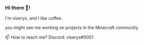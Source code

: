 ### Hi there 👋!

I'm viserys, and I like coffee.

you might see me working on projects in the Minecraft community.

📫 How to reach me? 
Discord: viserys#0001

<!--
**theviserys/theviserys** is a ✨ _special_ ✨ repository because its `README.md` (this file) appears on your GitHub profile.

Here are some ideas to get you started:

- 🔭 I’m currently working on ...
- 🌱 I’m currently learning ...
- 👯 I’m looking to collaborate on ...
- 🤔 I’m looking for help with ...
- 💬 Ask me about ...
- 📫 How to reach me: ...
- 😄 Pronouns: ...
- ⚡ Fun fact: ...
-->
